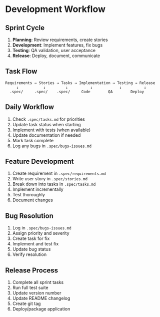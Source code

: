 # Development Workflow

## Sprint Cycle
1. **Planning**: Review requirements, create stories
2. **Development**: Implement features, fix bugs
3. **Testing**: QA validation, user acceptance
4. **Release**: Deploy, document, communicate

## Task Flow
```
Requirements → Stories → Tasks → Implementation → Testing → Release
     ↓           ↓         ↓          ↓            ↓          ↓
  .spec/     .spec/    .spec/     Code        QA        Deploy
```

## Daily Workflow
1. Check `.spec/tasks.md` for priorities
2. Update task status when starting
3. Implement with tests (when available)
4. Update documentation if needed
5. Mark task complete
6. Log any bugs in `.spec/bugs-issues.md`

## Feature Development
1. Create requirement in `.spec/requirements.md`
2. Write user story in `.spec/stories.md`
3. Break down into tasks in `.spec/tasks.md`
4. Implement incrementally
5. Test thoroughly
6. Document changes

## Bug Resolution
1. Log in `.spec/bugs-issues.md`
2. Assign priority and severity
3. Create task for fix
4. Implement and test fix
5. Update bug status
6. Verify resolution

## Release Process
1. Complete all sprint tasks
2. Run full test suite
3. Update version number
4. Update README changelog
5. Create git tag
6. Deploy/package application